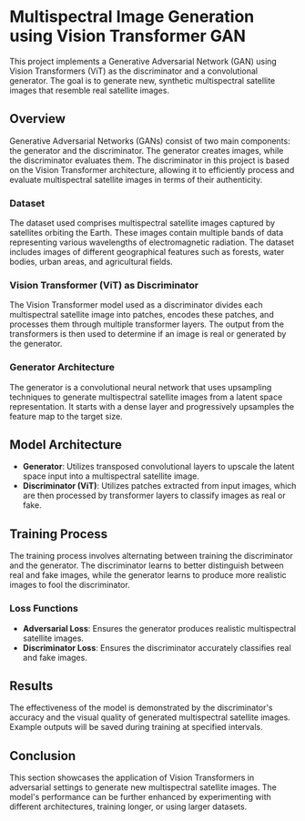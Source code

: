 # Multispectral Image Generation using Vision Transformer GAN

This project implements a Generative Adversarial Network (GAN) using Vision Transformers (ViT) as the discriminator and a convolutional generator. The goal is to generate new, synthetic multispectral satellite images that resemble real satellite images.

## Overview

Generative Adversarial Networks (GANs) consist of two main components: the generator and the discriminator. The generator creates images, while the discriminator evaluates them. The discriminator in this project is based on the Vision Transformer architecture, allowing it to efficiently process and evaluate multispectral satellite images in terms of their authenticity.

### Dataset

The dataset used comprises multispectral satellite images captured by satellites orbiting the Earth. These images contain multiple bands of data representing various wavelengths of electromagnetic radiation. The dataset includes images of different geographical features such as forests, water bodies, urban areas, and agricultural fields.

### Vision Transformer (ViT) as Discriminator

The Vision Transformer model used as a discriminator divides each multispectral satellite image into patches, encodes these patches, and processes them through multiple transformer layers. The output from the transformers is then used to determine if an image is real or generated by the generator.

### Generator Architecture

The generator is a convolutional neural network that uses upsampling techniques to generate multispectral satellite images from a latent space representation. It starts with a dense layer and progressively upsamples the feature map to the target size.

## Model Architecture

- **Generator**: Utilizes transposed convolutional layers to upscale the latent space input into a multispectral satellite image.
- **Discriminator (ViT)**: Utilizes patches extracted from input images, which are then processed by transformer layers to classify images as real or fake.

## Training Process

The training process involves alternating between training the discriminator and the generator. The discriminator learns to better distinguish between real and fake images, while the generator learns to produce more realistic images to fool the discriminator.

### Loss Functions

- **Adversarial Loss**: Ensures the generator produces realistic multispectral satellite images.
- **Discriminator Loss**: Ensures the discriminator accurately classifies real and fake images.

## Results

The effectiveness of the model is demonstrated by the discriminator's accuracy and the visual quality of generated multispectral satellite images. Example outputs will be saved during training at specified intervals.

## Conclusion

This section showcases the application of Vision Transformers in adversarial settings to generate new multispectral satellite images. The model's performance can be further enhanced by experimenting with different architectures, training longer, or using larger datasets.
